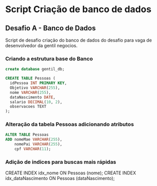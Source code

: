 # Script Criação de banco de dados
## Desafio A - Banco de Dados
Script de desafio criação do banco de dados do desafio para vaga de desenvolvedor da gentil negocios.

### Criando a estrutura base do Banco
```sql
create database gentil_db;
```

```sql
CREATE TABLE Pessoas (
  idPessoa INT PRIMARY KEY,
  Objetivo VARCHAR(255),
  nome VARCHAR(255),
  dataNascimento DATE,
  salario DECIMAL(10, 2),
  observacoes TEXT
);
```

### Alteração da tabela Pessoas adicionando atributos

```sql
ALTER TABLE Pessoas
ADD nomeMae VARCHAR(255),
    nomePai VARCHAR(255),
    cpf VARCHAR(11);
```
### Adição de indices para buscas mais rápidas
CREATE INDEX idx_nome ON Pessoas (nome);
CREATE INDEX idx_dataNascimento ON Pessoas (dataNascimento);



